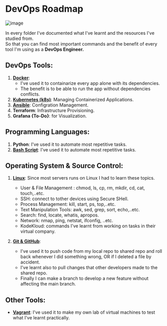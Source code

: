 # DevOps Roadmap

![image](https://user-images.githubusercontent.com/83673888/185893662-a3d5e364-a518-44a8-9b53-d6ea66e6f3bc.png)




In every folder I've documented what I've learnt and the resources I've studied from.<br>
So that you can find most important commands and the benefit of every tool I'm using as a **DevOps Engineer.**

## DevOps Tools:
1. [**Docker**](https://github.com/AbdassalamAhmad/DevOps_Learning_Journey/tree/main/Docker): 
    - I've used it to containarize every app alone with its dependencies.
    - The benefit is to be able to run the app without dependencies conflicts.
2. [**Kubernetes (k8s)**](https://github.com/AbdassalamAhmad/DevOps_Learning_Journey/tree/main/Kubernetes): Managing Containerized Applications.
3. [**Ansible**](https://github.com/AbdassalamAhmad/DevOps_Learning_Journey/tree/main/Ansible): Configration Management.
4. **Terraform**: Infrastructure Provisioning.
5. **Grafana {To-Do}**: for Visualization.

## Programming Languages:
1. **Python**: I've used it to automate most repetitive tasks.
2. [**Bash Script**](https://github.com/AbdassalamAhmad/DevOps_Learning_Journey/tree/main/Bash%20Script): I've used it to automate most repetitive tasks.

## Operating System & Source Control:
1. [**Linux**](https://github.com/AbdassalamAhmad/DevOps_Learning_Journey/tree/main/Linux): Since most servers runs on Linux I had to learn these topics.
    - User & File Management : chmod, ls, cp, rm, mkdir, cd, cat, touch,..etc.
    - SSH: connect to tother devices using Secure SHell.
    - Process Management: kill, start, ps, top,..etc.
    - Text Manipulation Tools: awk, sed, grep, sort, echo,..etc.
    - Search: find, locate, whatis, apropos.
    - Network: nmap, ping, netstat, ifconfig, ..etc.
    - KodeKloud: commands I've learnt from working on tasks in their virtual company.

2. [**Git & GitHub**](https://github.com/AbdassalamAhmad/DevOps_Learning_Journey/tree/main/Git%20%26%20GitHub):
    - I've used it to push code from my local repo to shared repo and roll back whenever I did something wrong, OR if I deleted a file by accident.
    - I've learnt also to pull changes that other developers made to the shared repo.
    - Finally I can make a branch to develop a new feature without affecting the main branch.

## Other Tools:
* [**Vagrant**](https://github.com/AbdassalamAhmad/DevOps_Learning_Journey/tree/main/Vagrant): I've used it to make my own lab of virtual machines to test what I've learnt practically.


